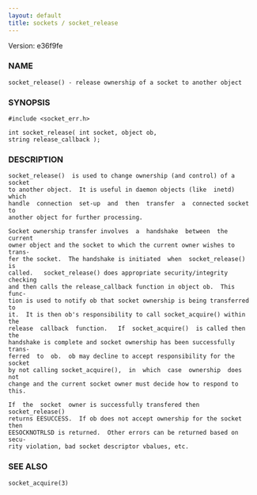 ```yaml
---
layout: default
title: sockets / socket_release
---
```


Version: e36f9fe




### NAME
    socket_release() - release ownership of a socket to another object


### SYNOPSIS
    #include <socket_err.h>

    int socket_release( int socket, object ob,
    string release_callback );


### DESCRIPTION
    socket_release()  is used to change ownership (and control) of a socket
    to another object.  It is useful in daemon objects (like  inetd)  which
    handle  connection  set-up  and  then  transfer  a  connected socket to
    another object for further processing.

    Socket ownership transfer involves  a  handshake  between  the  current
    owner object and the socket to which the current owner wishes to trans‐
    fer the socket.  The handshake is initiated  when  socket_release()  is
    called.   socket_release() does appropriate security/integrity checking
    and then calls the release_callback function in object ob.  This  func‐
    tion is used to notify ob that socket ownership is being transferred to
    it.  It is then ob's responsibility to call socket_acquire() within the
    release  callback  function.   If  socket_acquire()  is called then the
    handshake is complete and socket ownership has been successfully trans‐
    ferred  to  ob.  ob may decline to accept responsibility for the socket
    by not calling socket_acquire(),  in  which  case  ownership  does  not
    change and the current socket owner must decide how to respond to this.

    If  the  socket  owner is successfully transfered then socket_release()
    returns EESUCCESS.  If ob does not accept ownership for the socket then
    EESOCKNOTRLSD is returned.  Other errors can be returned based on secu‐
    rity violation, bad socket descriptor vbalues, etc.


### SEE ALSO
    socket_acquire(3)



